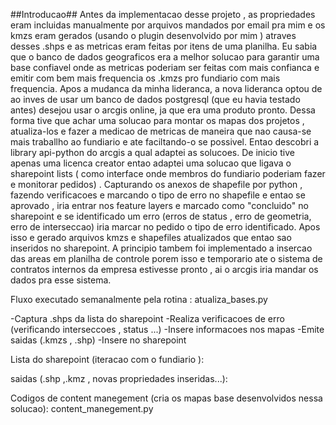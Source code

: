 ##Introducao##
  Antes da implementacao desse projeto , as propriedades eram incluidas manualmente por arquivos mandados por email pra mim e os kmzs eram gerados (usando o plugin desenvolvido por mim ) atraves desses .shps e as metricas eram feitas por itens de uma planilha. Eu sabia que o banco de dados geograficos era a melhor solucao para garantir uma base confiavel onde as metricas poderiam ser feitas com mais confianca e emitir com bem mais frequencia os .kmzs pro fundiario com mais frequencia.
  Apos a mudanca da minha lideranca, a nova lideranca optou de ao inves de usar um banco de dados postgresql (que eu havia testado antes) desejou usar o arcgis online, ja que era uma produto pronto. Dessa forma tive que achar uma solucao para montar os mapas dos projetos , atualiza-los e fazer a medicao de metricas de maneira que nao causa-se mais traballho ao fundiario e ate faciltando-o se possivel. Entao descobri a library api-python do arcgis a qual adaptei as solucoes. De inicio tive apenas uma licenca creator entao adaptei uma solucao que ligava o sharepoint lists ( como interface onde membros do fundiario poderiam fazer e monitorar pedidos) . Capturando os anexos de shapefile por python , fazendo verificacoes e marcando o tipo de erro no shapefile e entao se aprovado , iria entrar nos feature layers e marcado como "concluido" no sharepoint e se identificado um erro (erros de status , erro de geometria, erro de interseccao) iria marcar no pedido o tipo de erro identificado. Apos isso e gerado arquivos kmzs e shapefiles atualizados que entao sao inseridos no sharepoint. A principio tambem foi implementado a insercao das areas em planilha de controle porem isso e temporario ate o sistema de contratos internos da empresa estivesse pronto , ai o arcgis iria mandar os dados pra esse sistema. 

Fluxo executado semanalmente pela rotina : atualiza_bases.py

-Captura .shps da lista do sharepoint
-Realiza verificacoes de erro (verificando interseccoes , status ...)
-Insere informacoes nos mapas
-Emite saidas (.kmzs , .shp)
-Insere no sharepoint

Lista do sharepoint (iteracao com o fundiario ):

saidas (.shp ,.kmz , novas propriedades inseridas...):

Codigos de content manegement (cria os mapas base desenvolvidos nessa solucao): content_manegement.py 
